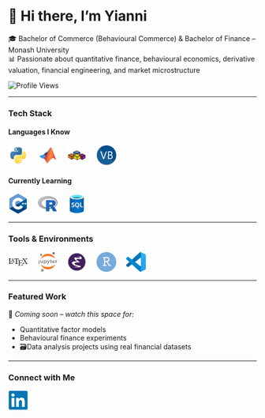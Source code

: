 # 👋 Hi there, I’m Yianni

🎓 Bachelor of Commerce (Behavioural Commerce) & Bachelor of Finance – Monash University  
📊 Passionate about quantitative finance, behavioural economics, derivative valuation, financial engineering, and market microstructure

<p align="left">
  <img src="https://komarev.com/ghpvc/?username=iivlachos&style=flat-square" alt="Profile Views" />
  </a>
</p>

---

### Tech Stack

#### Languages I Know

<p align="left">
  <img src="https://github.com/ioannis-vlachos/ioannis-vlachos/raw/main/icons/languages/python.svg" alt="Python" title="Python" width="40" height="40"/>
  &nbsp;&nbsp;&nbsp;
  <img src="https://github.com/ioannis-vlachos/ioannis-vlachos/raw/main/icons/languages/matlab.svg" alt="MATLAB" title="MATLAB" width="40" height="40"/>
  &nbsp;&nbsp;&nbsp;
  <img src="https://github.com/ioannis-vlachos/ioannis-vlachos/raw/main/icons/languages/vba.svg" alt="Excel VBA" title="Excel VBA" width="40" height="40"/>
  &nbsp;&nbsp;&nbsp;
  <img src="https://github.com/ioannis-vlachos/ioannis-vlachos/raw/main/icons/languages/visualbasic.svg" alt="Visual Basic" title="Visual Basic" width="40" height="40"/>
</p>

#### Currently Learning

<p align="left">
  <img src="https://github.com/ioannis-vlachos/ioannis-vlachos/raw/main/icons/languages/cplusplus.svg" alt="C++" title="C++" width="40" height="40"/>
  &nbsp;&nbsp;&nbsp;
  <img src="https://github.com/ioannis-vlachos/ioannis-vlachos/raw/main/icons/languages/r.svg" alt="R" title="R" width="40" height="40"/>
  &nbsp;&nbsp;&nbsp;
  <img src="https://github.com/ioannis-vlachos/ioannis-vlachos/raw/main/icons/languages/sql.svg" alt="SQL" title="SQL" width="40" height="40"/>
</p>

---

### Tools & Environments

<p align="left">
  <img src="https://github.com/ioannis-vlachos/ioannis-vlachos/blob/main/icons/tools/latex.svg" alt="LaTeX" title="LaTeX" width="40" height="40"/>
  &nbsp;&nbsp;&nbsp;
  <img src="https://github.com/ioannis-vlachos/ioannis-vlachos/blob/main/icons/tools/jupyter.svg" alt="Jupyter" title="Jupyter Notebook" width="40" height="40"/>
  &nbsp;&nbsp;&nbsp;
  <img src="https://github.com/ioannis-vlachos/ioannis-vlachos/blob/main/icons/tools/emacs.svg" alt="Emacs" title="Emacs" width="40" height="40"/>
  &nbsp;&nbsp;&nbsp;
  <img src="https://github.com/ioannis-vlachos/ioannis-vlachos/blob/main/icons/tools/rstudio.svg" alt="RStudio" title="RStudio" width="40" height="40"/>
  &nbsp;&nbsp;&nbsp;
  <img src="https://github.com/ioannis-vlachos/ioannis-vlachos/blob/main/icons/tools/vscode.svg" alt="VSCode" title="Visual Studio Code" width="40" height="40"/>
</p>

---

### Featured Work  
🚀 *Coming soon – watch this space for:*

- Quantitative factor models  
- Behavioural finance experiments  
- 🗃Data analysis projects using real financial datasets

---

### Connect with Me  

<a href="https://www.linkedin.com/in/iivlachos/">
  <img src="https://github.com/ioannis-vlachos/ioannis-vlachos/blob/main/icons/socials/linkedin.svg" alt="LinkedIn" title="LinkedIn" width="40" height="40"/>
</a>
